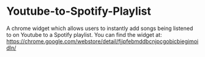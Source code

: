 # Youtube-to-Spotify-Playlist
A chrome widget which allows users to instantly add songs being listened to on Youtube to a Spotify playlist. You can find the widget at: https://chrome.google.com/webstore/detail/fjjpfebmddbcnjpcgobicbiegimoidln/

